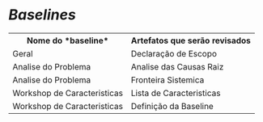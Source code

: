 # *Baselines*

<table>
<tr><th>Nome do *baseline*</th><th>Artefatos que serão revisados</th></tr>
<tr><td>Geral</td><td>Declaração de Escopo</td></tr>
<tr><td>Analise do Problema</td><td>Analise das Causas Raiz</td></tr>
<tr><td>Analise do Problema</td><td>Fronteira Sistemica</td></tr>
<tr><td>Workshop de Caracteristicas</td><td>Lista de Caracteristicas</td></tr>
<tr><td>Workshop de Caracteristicas</td><td>Definição da Baseline</td></tr>
</table>
